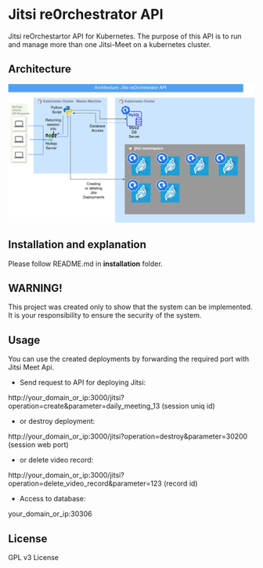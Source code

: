 # Jitsi re0rchestrator API

Jitsi reOrchestartor API for Kubernetes. The purpose of this API is to run and manage more than one Jitsi-Meet on a kubernetes cluster.


## Architecture

![architecture_image](https://github.com/muazdervent/jitsi-re0rchestrator-api/blob/main/architecture_image.png?raw=true)

## Installation and explanation

Please follow README.md in **installation** folder.

## WARNING!

This project was created only to show that the system can be implemented. It is your responsibility to ensure the security of the system. 

## Usage
You can use the created deployments by forwarding the required port with Jitsi Meet Api. 

- Send request to API for deploying Jitsi:

http://your_domain_or_ip:3000/jitsi?operation=create&parameter=daily_meeting_13 (session uniq id)

- or destroy deployment:

http://your_domain_or_ip:3000/jitsi?operation=destroy&parameter=30200 (session web port)

- or delete video record:

http://your_domain_or_ip:3000/jitsi?operation=delete_video_record&parameter=123 (record id)

- Access to database:

your_domain_or_ip:30306

## License
GPL v3 License
